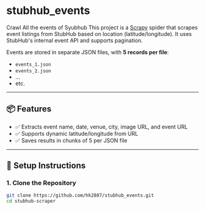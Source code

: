# stubhub_events
Crawl All the events of Syubhub
This project is a [Scrapy](https://scrapy.org/) spider that scrapes event listings from StubHub based on location (latitude/longitude). It uses StubHub's internal event API and supports pagination.

Events are stored in separate JSON files, with **5 records per file**:
- `events_1.json`
- `events_2.json`
- ...
- etc.

---

## 📦 Features

- ✅ Extracts event name, date, venue, city, image URL, and event URL
- ✅ Supports dynamic latitude/longitude from URL
- ✅ Saves results in chunks of 5 per JSON file

---

## 🚀 Setup Instructions

### 1. Clone the Repository

```bash
git clone https://github.com/hk2807/stubhub_events.git
cd stubhub-scraper
